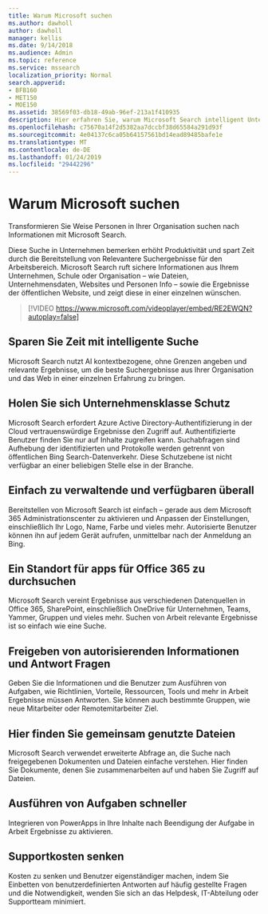 ```yaml
---
title: Warum Microsoft suchen
ms.author: dawholl
author: dawholl
manager: kellis
ms.date: 9/14/2018
ms.audience: Admin
ms.topic: reference
ms.service: mssearch
localization_priority: Normal
search.appverid:
- BFB160
- MET150
- MOE150
ms.assetid: 38569f03-db18-49ab-96ef-213a1f410935
description: Hier erfahren Sie, warum Microsoft Search intelligent Unternehmenssuche für moderne Arbeitsplatz ist.
ms.openlocfilehash: c75670a14f2d5382aa7dccbf38d65584a291d93f
ms.sourcegitcommit: 4e04137c6ca05b64157561bd14ead89485bafe1e
ms.translationtype: MT
ms.contentlocale: de-DE
ms.lasthandoff: 01/24/2019
ms.locfileid: "29442296"
---
```

# <a name="why-microsoft-search"></a>Warum Microsoft suchen

Transformieren Sie Weise Personen in Ihrer Organisation suchen nach Informationen mit Microsoft Search. 
  
Diese Suche in Unternehmen bemerken erhöht Produktivität und spart Zeit durch die Bereitstellung von Relevantere Suchergebnisse für den Arbeitsbereich. Microsoft Search ruft sichere Informationen aus Ihrem Unternehmen, Schule oder Organisation – wie Dateien, Unternehmensdaten, Websites und Personen Info – sowie die Ergebnisse der öffentlichen Website, und zeigt diese in einer einzelnen wünschen.

> [!VIDEO https://www.microsoft.com/videoplayer/embed/RE2EWQN?autoplay=false]
  
## <a name="save-time-with-intelligent-search"></a>Sparen Sie Zeit mit intelligente Suche

Microsoft Search nutzt AI kontextbezogene, ohne Grenzen angeben und relevante Ergebnisse, um die beste Suchergebnisse aus Ihrer Organisation und das Web in einer einzelnen Erfahrung zu bringen.
  
## <a name="get-enterprise-grade-protection"></a>Holen Sie sich Unternehmensklasse Schutz

Microsoft Search erfordert Azure Active Directory-Authentifizierung in der Cloud vertrauenswürdige Ergebnisse den Zugriff auf. Authentifizierte Benutzer finden Sie nur auf Inhalte zugreifen kann. Suchabfragen sind Aufhebung der identifizierten und Protokolle werden getrennt von öffentlichen Bing Search-Datenverkehr. Diese Schutzebene ist nicht verfügbar an einer beliebigen Stelle else in der Branche.
  
## <a name="easy-to-administer-and-available-everywhere"></a>Einfach zu verwaltende und verfügbaren überall

Bereitstellen von Microsoft Search ist einfach – gerade aus dem Microsoft 365 Administrationscenter zu aktivieren und Anpassen der Einstellungen, einschließlich Ihr Logo, Name, Farbe und vieles mehr. Autorisierte Benutzer können ihn auf jedem Gerät aufrufen, unmittelbar nach der Anmeldung an Bing.
  
## <a name="one-place-to-search-across-office-365-apps"></a>Ein Standort für apps für Office 365 zu durchsuchen

Microsoft Search vereint Ergebnisse aus verschiedenen Datenquellen in Office 365, SharePoint, einschließlich OneDrive für Unternehmen, Teams, Yammer, Gruppen und vieles mehr. Suchen von Arbeit relevante Ergebnisse ist so einfach wie eine Suche.
  
## <a name="share-authoritative-information-and-answer-questions"></a>Freigeben von autorisierenden Informationen und Antwort Fragen

Geben Sie die Informationen und die Benutzer zum Ausführen von Aufgaben, wie Richtlinien, Vorteile, Ressourcen, Tools und mehr in Arbeit Ergebnisse müssen Antworten. Sie können auch bestimmte Gruppen, wie neue Mitarbeiter oder Remotemitarbeiter Ziel.
  
## <a name="find-shared-files"></a>Hier finden Sie gemeinsam genutzte Dateien

Microsoft Search verwendet erweiterte Abfrage an, die Suche nach freigegebenen Dokumenten und Dateien einfache verstehen. Hier finden Sie Dokumente, denen Sie zusammenarbeiten auf und haben Sie Zugriff auf Dateien. 
  
## <a name="complete-tasks-faster"></a>Ausführen von Aufgaben schneller

Integrieren von PowerApps in Ihre Inhalte nach Beendigung der Aufgabe in Arbeit Ergebnisse zu aktivieren.
  
## <a name="reduce-support-costs"></a>Supportkosten senken

Kosten zu senken und Benutzer eigenständiger machen, indem Sie Einbetten von benutzerdefinierten Antworten auf häufig gestellte Fragen und die Notwendigkeit, wenden Sie sich an das Helpdesk, IT-Abteilung oder Supportteam minimiert.
  

